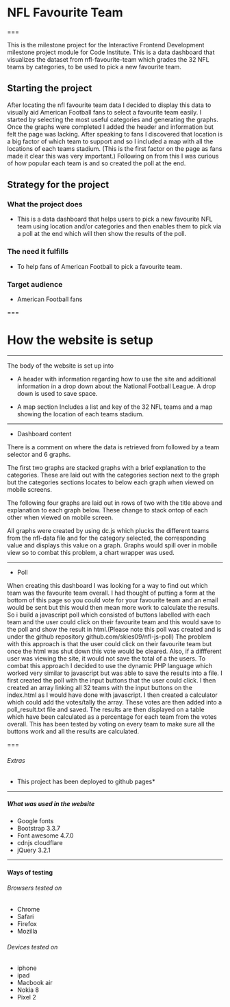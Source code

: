 # **NFL Favourite Team**

===

This is the milestone project for the Interactive Frontend Development milestone project  module for Code Institute.
This is a data dashboard that visualizes the dataset from nfl-favourite-team which grades the 32 NFL teams by categories, to be used to pick a new favourite team.


## Starting the project
After locating the nfl favourite team data I decided to display this data to visually aid American Football fans to select a favourite team easily.
I started by selecting the most useful categories and generating the graphs. 
Once the graphs were completed I added the header and information but felt the page was lacking.
After speaking to fans I discovered that location is a big factor of which team to support and so I included a map with all the locations of each teams stadium. (This is the first factor on the page as fans made it clear this was very important.)
Following on from this I was curious of how popular each team is and so created the poll at the end.


## Strategy for the project
### What the project does
* This is a data dashboard that helps users to pick a new favourite NFL team using location and/or categories and then enables them to pick via a poll at the end which will then show the results of the poll.

### The need it fulfills
* To help fans of American Football to pick a favourite team.

### Target audience
* American Football fans

===

# How the website is setup
---
The body of the website is set up into

* A header with information regarding how to use the site and additional information in a drop down about the National Football League. A drop down is used to save space.

* A map section
Includes a list and key of the 32 NFL teams and a map showing the location of each teams stadium.

---

* Dashboard content

There is a comment on where the data is retrieved from followed by a team selector and 6 graphs.

The first two graphs are stacked graphs with a brief explanation to the categories. 
These are laid out with the categories section next to the graph but the categories sections locates to below each graph when viewed on mobile screens.


The following four graphs are laid out in rows of two with the title above and explanation to each graph below. 
These change to stack ontop of each other when viewed on mobile screen.

All graphs were created by using dc.js which plucks the different teams from the nfl-data file and for the category selected, the corresponding value and displays this value on a graph.
Graphs would spill over in mobile view so to combat this problem, a chart wrapper was used.

---

* Poll

When creating this dashboard I was looking for a way to find out which team was the favourite team overall. 
I had thought of putting a form at the bottom of this page so you could vote for your favourite team and an email would be sent but this would then mean more work to calculate the results.
So i build a javascript poll which consisted of buttons labelled with each team and the user could click on their favourite team and this would save to the poll and show the result in html.(Please note this poll was created and is under the github repository github.com/skies09/nfl-js-poll)
The problem with this approach is that the user could click on their favourite team but once the html was shut down this vote would be cleared. Also, if a diffferent user was viewing the site, it would not save the total of a the users.
To combat this approach I decided to use the dynamic PHP language which worked very similar to javascript but was able to save the results into a file.
I first created the poll with the input buttons that the user could click. I then created an array linking all 32 teams with the input buttons on the index.html as I would have done with javascript.
I then created a calculator which could add the votes/tally the array. These votes are then added into a poll_result.txt file and saved. The results are then displayed on a table which have been calculated as a percentage for each team from the votes overall.
This has been tested by voting on every team to make sure all the buttons work and all the results are calculated.

===

###### Extras
* This project has been deployed to github pages*

---

##### What was used in the website

* Google fonts
* Bootstrap 3.3.7
* Font awesome 4.7.0
* cdnjs cloudflare
* jQuery 3.2.1

---

#### Ways of testing
###### Browsers tested on

* Chrome
* Safari
* Firefox
* Mozilla

###### Devices tested on
* iphone
* ipad
* Macbook air
* Nokia 8
* Pixel 2